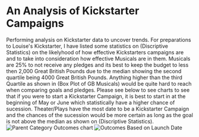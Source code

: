 # An Analysis of Kickstarter Campaigns
Performing analysis on Kickstarter data to uncover trends.
For preparations to Louise's Kickstarter, I have listed some statistics on (Discriptive Statistics) on the likelyhood of how effective
Kickstarters campaigns are and to take into consideration how effective Musicals are in them. 
Musicals are 25% to not receive any pledges and its best to keep the budget to less then 2,000 Great British Pounds due to the median showing
the second quartile being 4000 Great British Pounds. Anything higher than the third Quartile as shown in (Box Plot of GB Musicals) would be
quite hard to reach when comparing goals and pledges.
Please see below to see charts to see that if you were to start a Kickstarter Campaign, it is best to start in at the beginning of May
or June which statistically have a higher chance of sucession.
Theater/Plays have the most date to be a Kickstarter Campaign and the chances of the sucession would be more certain as long as the goal 
is not above the median as shown on (Discriptive Statistics).
![Parent Category Outcomes chart](https://user-images.githubusercontent.com/98680133/155865909-f3e287b7-08ca-4c8d-ae71-8922b97ff5e9.png)
![Outcomes Based on Launch Date](https://user-images.githubusercontent.com/98680133/155865913-fba6f787-7fa4-40ea-970b-4f0352e73ace.png)
